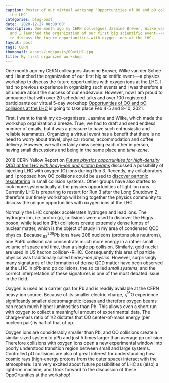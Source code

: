 ```yaml
---
caption: Poster of our virtual workshop 'Opportunities of OO and pO collisions at
  the LHC'
categories: blog-post
date: '2020-12-27 08:00:00'
description: One month ago my CERN colleagues Jasmine Brewer, Wilke van der Schee
  and I launched the organization of our first big scientific event---a physics workshop
  to discuss the future opportunities with oxygen ions at the LHC.
layout: post
tags: CERN
thumbnail: assets/img/posts/OOatLHC.jpg
title: My first organized workshop
---
```


One month ago my CERN colleagues Jasmine Brewer, Wilke van der Schee and I launched the organization of our first big scientific event---a physics workshop to discuss the future opportunities with oxygen ions at the LHC.
I had no previous experience in organizing such events and I was therefore a bit unsure about the success of our endeavour. However, now I am proud to announce that with over 20 scheduled talks and over 100 registered participants our virtual 5-day workshop  [Opportunities of OO and pO collisions at the LHC](cern.ch/OppOatLHC) is going to take place Feb 4-5 and 8-10, 2021.

First, I want to thank my co-organisers, Jasmine and Wilke, which made the workshop organization a breeze.
True, we had to draft and send endless number of emails, but it was a pleasure to have such enthusiastic and reliable teammates. Organizing a virtual event has a benefit that there is no need to worry about travel, physical rooms, accommodation and coffee delivery. However, we will certainly miss seeing each other in person, having small discussions and being in the same place and _time-zone_.

2018 CERN Yellow Report on [_Future physics opportunities for high-density QCD at the LHC with heavy-ion and proton beams_](https://doi.org/10.23731/CYRM-2019-007.1159) discussed a possibility of injecting LHC with oxygen (O) ions during Run 3. Recently, my collaborators and I proposed how OO collisions could be used to [discover partonic rescattering](/post/2020-07-29/) in small collision systems. Other groups have also started to look more systematically at the physics opportunities of light ion runs.
Currently LHC is preparing to restart for Run 3 after the Long Shutdown 2, therefore our timely workshop will bring together the physics community to discuss the unique opportunities with oxygen ions at the LHC.


Normally the LHC complex accelerates hydrogen and lead ions. The hydrogen ion, i.e. proton (p), collisions were used to discover the Higgs boson, while lead ion (Pb) collisions create extremely dense lumps of nuclear matter, which is the object of study in my area of condensed QCD physics. Because ${}^{208}_{82}$Pb ions have 208 nucleons (protons plus neutrons), one PbPb collision can concentrate much more energy in a rather small volume of space and time, than a single pp collision. Similarly, gold nuclei are used in US hadron collider--RHIC. Consequently this area of particle physics was traditionally called _heavy-ion physics_. However, surprisingly many signatures of the formation of dense QCD matter have been observed at the LHC in pPb and pp collisions, the so called  _small systems_, and the correct interpretation of these signatures is one of the most debated issue in the field.


Oxygen is used as a carrier gas for Pb and is readily available at the CERN heavy-ion source. Because of its smaller electric charge,  ${}^{16}_{8}$O experience significantly smaller electromagnetic losses and therefore oxygen beams can reach much higher luminosities than Pb. This allows even a short run with oxygen to collect a meaningful amount of experimental data. The charge-mass ratio of 1/2 dictates that OO center-of-mass energy (per nucleon pair) is half of that of pp.

Oxygen ions are considerably smaller than Pb, and OO collisions create a similar sized system to pPb and just 5 times larger than average pp collision. Therefore collisions with oxygen ions open a new experimental window into poorly understood transition region between small and large systems. Controlled pO collisions are also of great interest for understanding how cosmic rays (high-energy protons from the outer space) interact with the atmosphere. I am very excited about future possibilities of LHC as (also) a light-ion machine, and I look forward to the discussion of these OppOrtunities at the workshop!
